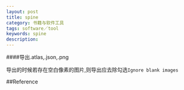 ```yaml
---
layout: post
title: spine
category: 书籍与软件工具
tags: software／tool
keywords: spine
description: 
---
```


####导出.atlas,.json,.png

导出的时候若存在空白像素的图片,则导出应去除勾选`Ignore blank images`

##Reference

